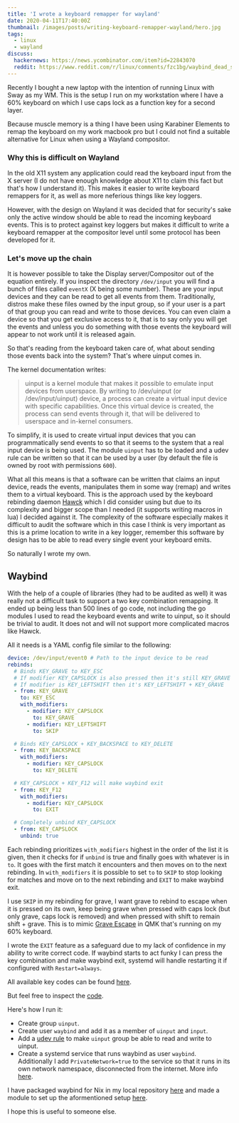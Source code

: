 ```yaml
---
title: 'I wrote a keyboard remapper for wayland'
date: 2020-04-11T17:40:00Z
thumbnail: /images/posts/writing-keyboard-remapper-wayland/hero.jpg
tags:
  - linux
  - wayland
discuss:
  hackernews: https://news.ycombinator.com/item?id=22843070
  reddit: https://www.reddit.com/r/linux/comments/fzc1bg/waybind_dead_simple_remapper_for_wayland_based_on/
---
```


Recently I bought a new laptop with the intention of running Linux with Sway as my WM. This is the setup I run on my workstation where I have a 60% keyboard on which I use caps lock as a function key for a second layer.

Because muscle memory is a thing I have been using Karabiner Elements to remap the keyboard on my work macbook pro but I could not find a suitable alternative for Linux when using a Wayland compositor.

<!--more-->

### Why this is difficult on Wayland

In the old X11 system any application could read the keyboard input from the X server (I do not have enough knowledge about X11 to claim this fact but that's how I understand it). This makes it easier to write keyboard remappers for it, as well as more neferious things like key loggers.

However, with the design on Wayland it was decided that for security's sake only the active window should be able to read the incoming keyboard events. This is to protect against key loggers but makes it difficult to write a keyboard remapper at the compositor level until some protocol has been developed for it.

### Let's move up the chain

It is however possible to take the Display server/Compositor out of the equation entirely. If you inspect the directory `/dev/input` you will find a bunch of files called `eventX` (X being some number). These are your input devices and they can be read to get all events from them. Traditionally, distros make these files owned by the input group, so if your user is a part of that group you can read and write to those devices. You can even claim a device so that you get exclusive access to it, that is to say only you will get the events and unless you do something with those events the keyboard will appear to not work until it is released again.

So that's reading from the keyboard taken care of, what about sending those events back into the system? That's where uinput comes in.

The kernel documentation writes:

> uinput is a kernel module that makes it possible to emulate input devices from userspace. By writing to /dev/uinput (or /dev/input/uinput) device, a process can create a virtual input device with specific capabilities. Once this virtual device is created, the process can send events through it, that will be delivered to userspace and in-kernel consumers.

To simplify, it is used to create virtual input devices that you can programmatically send events to so that it seems to the system that a real input device is being used. The module `uinput` has to be loaded and a udev rule can be written so that it can be used by a user (by default the file is owned by root with permissions `600`).

What all this means is that a software can be written that claims an input device, reads the events, manipulates them in some way (remap) and writes them to a virtual keyboard. This is the approach used by the keyboard rebinding daemon [Hawck][1] which I did consider using but due to its complexity and bigger scope than I needed (it supports writing macros in lua) I decided against it. The complexity of the software especially makes it difficult to audit the software which in this case I think is very important as this is a prime location to write in a key logger, remember this software by design has to be able to read every single event your keyboard emits.

So naturally I wrote my own.

## Waybind

With the help of a couple of libraries (they had to be audited as well) it was really not a difficult task to support a two key combination remapping. It ended up being less than 500 lines of go code, not including the go modules I used to read the keyboard events and write to uinput, so it should be trivial to audit. It does not and will not support more complicated macros like Hawck.

All it needs is a YAML config file similar to the following:

```yaml
device: /dev/input/event0 # Path to the input device to be read
rebinds:
  # Binds KEY_GRAVE to KEY_ESC
  # If modifier KEY_CAPSLOCK is also pressed then it's still KEY_GRAVE but KEY_CAPSLOCK is removed
  # If modifier is KEY_LEFTSHIFT then it's KEY_LEFTSHIFT + KEY_GRAVE
  - from: KEY_GRAVE
    to: KEY_ESC
    with_modifiers:
      - modifier: KEY_CAPSLOCK
        to: KEY_GRAVE
      - modifier: KEY_LEFTSHIFT
        to: SKIP

  # Binds KEY_CAPSLOCK + KEY_BACKSPACE to KEY_DELETE
  - from: KEY_BACKSPACE
    with_modifiers:
      - modifier: KEY_CAPSLOCK
        to: KEY_DELETE

  # KEY_CAPSLOCK + KEY_F12 will make waybind exit
  - from: KEY_F12
    with_modifiers:
      - modifier: KEY_CAPSLOCK
        to: EXIT

  # Completely unbind KEY_CAPSLOCK
  - from: KEY_CAPSLOCK
    unbind: true
```

Each rebinding prioritizes `with_modifiers` highest in the order of the list it is given, then it checks for if `unbind` is true and finally goes with whatever is in `to`. It goes with the first match it encounters and then moves on to the next rebinding. In `with_modifiers` it is possible to set `to` to `SKIP` to stop looking for matches and move on to the next rebinding and `EXIT` to make waybind exit.

I use `SKIP` in my rebinding for grave, I want grave to rebind to escape when it is pressed on its own, keep being grave when pressed with caps lock (but only grave, caps lock is removed) and when pressed with shift to remain shift + grave. This is to mimic [Grave Escape][2] in QMK that's running on my 60% keyboard.

I wrote the `EXIT` feature as a safeguard due to my lack of confidence in my ability to write correct code. If waybind starts to act funky I can press the key combination and make waybind exit, systemd will handle restarting it if configured with `Restart=always`.

All available key codes can be found [here][3].

But feel free to inspect the [code][4].

Here's how I run it:

- Create group `uinput`.
- Create user `waybind` and add it as a member of `uinput` and `input`.
- Add a [udev rule][5] to make `uinput` group be able to read and write to uinput.
- Create a systemd service that runs waybind as user `waybind`. Additionally I add `PrivateNetwork=true` to the service so that it runs in its own network namespace, disconnected from the internet. More info [here][6].

I have packaged waybind for Nix in my local repository [here][7] and made a module to set up the aformentioned setup [here][8].

I hope this is useful to someone else.

[1]: https://github.com/snyball/Hawck
[2]: https://beta.docs.qmk.fm/using-qmk/advanced-keycodes/feature_grave_esc
[3]: https://github.com/arnarg/waybind/blob/master/src/ecodes.go
[4]: https://github.com/arnarg/waybind
[5]: https://github.com/arnarg/waybind/blob/master/udev/99-uinput.rules
[6]: https://www.freedesktop.org/software/systemd/man/systemd.exec.html#PrivateNetwork=
[7]: https://github.com/arnarg/config/blob/master/packages/waybind/default.nix
[8]: https://github.com/arnarg/config/blob/master/modules/programs/waybind/default.nix
